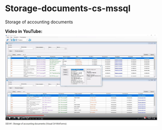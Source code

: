 # Storage-documents-cs-mssql
Storage of accounting documents

<b>Video in YouTube:</b>
[![Watch the video](https://raw.githubusercontent.com/Mesnyankin/Storage-documents-cs-mssql/master/doc2.JPG)](https://youtu.be/3Xzhj3ivRIE)
